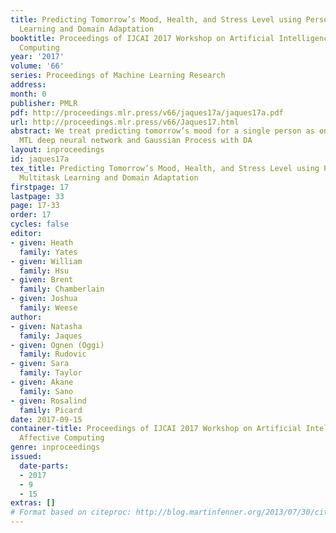 ```yaml
---
title: Predicting Tomorrow’s Mood, Health, and Stress Level using Personalized Multitask
  Learning and Domain Adaptation
booktitle: Proceedings of IJCAI 2017 Workshop on Artificial Intelligence in Affective
  Computing
year: '2017'
volume: '66'
series: Proceedings of Machine Learning Research
address: 
month: 0
publisher: PMLR
pdf: http://proceedings.mlr.press/v66/jaques17a/jaques17a.pdf
url: http://proceedings.mlr.press/v66/Jaques17.html
abstract: We treat predicting tomorrow’s mood for a single person as one task using
  MTL deep neural network and Gaussian Process with DA
layout: inproceedings
id: jaques17a
tex_title: Predicting Tomorrow’s Mood, Health, and Stress Level using Personalized
  Multitask Learning and Domain Adaptation
firstpage: 17
lastpage: 33
page: 17-33
order: 17
cycles: false
editor:
- given: Heath
  family: Yates
- given: William
  family: Hsu
- given: Brent
  family: Chamberlain
- given: Joshua
  family: Weese
author:
- given: Natasha
  family: Jaques
- given: Ognen (Oggi)
  family: Rudovic
- given: Sara
  family: Taylor
- given: Akane
  family: Sano
- given: Rosalind
  family: Picard
date: 2017-09-15
container-title: Proceedings of IJCAI 2017 Workshop on Artificial Intelligence in
  Affective Computing
genre: inproceedings
issued:
  date-parts:
  - 2017
  - 9
  - 15
extras: []
# Format based on citeproc: http://blog.martinfenner.org/2013/07/30/citeproc-yaml-for-bibliographies/
---
```

